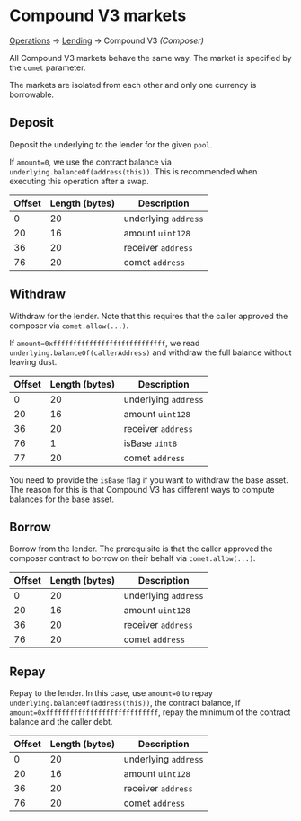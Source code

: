 # Compound V3 markets

[Operations](../operations.md) → [Lending](../lending.md) → Compound V3 _(Composer)_

All Compound V3 markets behave the same way. The market is specified by the `comet` parameter.

The markets are isolated from each other and only one currency is borrowable.

## Deposit

Deposit the underlying to the lender for the given `pool`.

If `amount=0`, we use the contract balance via `underlying.balanceOf(address(this))`. This is recommended when executing this operation after a swap.

| Offset | Length (bytes) | Description          |
| ------ | -------------- | -------------------- |
| 0      | 20             | underlying `address` |
| 20     | 16             | amount `uint128`     |
| 36     | 20             | receiver `address`   |
| 76     | 20             | comet `address`      |

## Withdraw

Withdraw for the lender. Note that this requires that the caller approved the composer via `comet.allow(...)`.

If `amount=0xffffffffffffffffffffffffffff`, we read `underlying.balanceOf(callerAddress)` and withdraw the full balance without leaving dust.

| Offset | Length (bytes) | Description          |
| ------ | -------------- | -------------------- |
| 0      | 20             | underlying `address` |
| 20     | 16             | amount `uint128`     |
| 36     | 20             | receiver `address`   |
| 76     | 1              | isBase `uint8`       |
| 77     | 20             | comet `address`      |

You need to provide the `isBase` flag if you want to withdraw the base asset. The reason for this is that Compound V3 has different ways to compute balances for the base asset.

## Borrow

Borrow from the lender. The prerequisite is that the caller approved the composer contract to borrow on their behalf via `comet.allow(...)`.

| Offset | Length (bytes) | Description          |
| ------ | -------------- | -------------------- |
| 0      | 20             | underlying `address` |
| 20     | 16             | amount `uint128`     |
| 36     | 20             | receiver `address`   |
| 76     | 20             | comet `address`      |

## Repay

Repay to the lender. In this case, use `amount=0` to repay `underlying.balanceOf(address(this))`, the contract balance, if `amount=0xffffffffffffffffffffffffffff`, repay the minimum of the contract balance and the caller debt.

| Offset | Length (bytes) | Description          |
| ------ | -------------- | -------------------- |
| 0      | 20             | underlying `address` |
| 20     | 16             | amount `uint128`     |
| 36     | 20             | receiver `address`   |
| 76     | 20             | comet `address`      |
